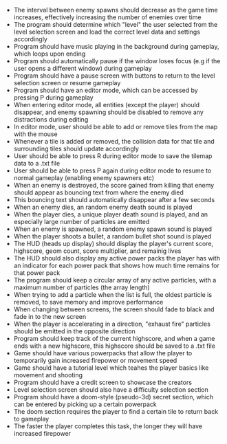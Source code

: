 - The interval between enemy spawns should decrease as the game time increases, effectively increasing the number of enemies over time 
- The program should determine which "level" the user selected from the level selection screen and load the correct level data and settings accordingly 
- Program should have music playing in the background during gameplay, which loops upon ending 
- Program should automatically pause if the window loses focus (e.g if the user opens a different window) during gameplay 
- Program should have a pause screen with buttons to return to the level selection screen or resume gameplay 
- Program should have an editor mode, which can be accessed by pressing P during gameplay 
- When entering editor mode, all entities (except the player) should disappear, and enemy spawning should be disabled to remove any distractions during editing 
- In editor mode, user should be able to add or remove tiles from the map with the mouse 
- Whenever a tile is added or removed, the collision data for that tile and surrounding tiles should update accordingly 
- User should be able to press R during editor mode to save the tilemap data to a .txt file 
- User should be able to press P again during editor mode to resume to normal gameplay (enabling enemy spawners etc) 
- When an enemy is destroyed, the score gained from killing that enemy should appear as bouncing text from where the enemy died 
- This bouncing text should automatically disappear after a few seconds 
- When an enemy dies, an random enemy death sound is played 
- When the player dies, a unique player death sound is played, and an especially large number of particles are emitted 
- When an enemy is spawned, a random enemy spawn sound is played 
- When the player shoots a bullet, a random bullet shot sound is played 
- The HUD (heads up display) should display the player's current score, highscore, geom count, score multiplier, and remainig lives 
- The HUD should also display any active power packs the player has with an indicator for each power pack that shows how much time remains for that power pack 
- The program should keep a circular array of any active particles, with a maximum number of particles (the array length) 
- When trying to add a particle when the list is full, the oldest particle is removed, to save memory and improve performance 
- When changing between screens, the screen should fade to black and fade in to the new screen 
- When the player is accelerating in a direction, "exhaust fire" particles should be emitted in the opposite direction 
- Program should keep track of the current highscore, and when a game ends with a new highscore, this highscore should be saved to a .txt file 
- Game should have various powerpacks that allow the player to temporarily gain increased firepower or movement speed 
- Game should have a tutorial level which teahes the player basics like movement and shooting 
- Program should have a credit screen to showcase the creators 
- Level selection screen should also have a difficulty selection section 
- Program should have a doom-style (pseudo-3d) secret section, which can be entered by picking up a certain powerpack 
- The doom section requires the player to find a certain tile to return back to gameplay 
- The faster the player completes this task, the longer they will have increased firepower 